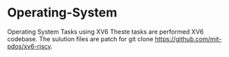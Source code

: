 # Operating-System
Operating System Tasks using XV6
Theste tasks are performed XV6 codebase. The sulution files are patch for git clone https://github.com/mit-pdos/xv6-riscv.
